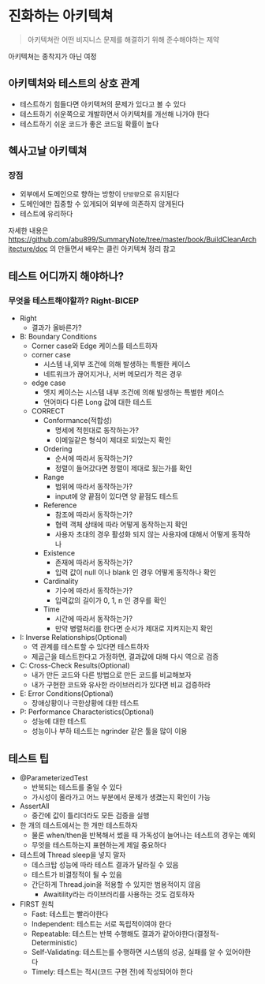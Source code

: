 # 진화하는 아키텍쳐

> 아키텍쳐란 어떤 비지니스 문제를 해결하기 위해 준수해야하는 제약

아키텍쳐는 종착지가 아닌 여정

## 아키텍처와 테스트의 상호 관계

- 테스트하기 힘들다면 아키텍쳐의 문제가 있다고 볼 수 있다
- 테스트하기 쉬운쪽으로 개발하면서 아키텍처를 개선해 나가야 한다
- 테스트하기 쉬운 코드가 좋은 코드일 확률이 높다

## 헥사고날 아키텍쳐

### 장점

- 외부에서 도메인으로 향하는 방향이 `단방향`으로 유지된다
- 도메인에만 집중할 수 있게되어 외부에 의존하지 않게된다
- 테스트에 유리하다

자세한 내용은 https://github.com/abu899/SummaryNote/tree/master/book/BuildCleanArchitecture/doc
의 만들면서 배우는 클린 아키텍쳐 정리 참고

## 테스트 어디까지 해야하나?

### 무엇을 테스트해야할까? Right-BICEP

- Right
  - 결과가 올바른가?
- B: Boundary Conditions
  - Corner case와 Edge 케이스를 테스트하자
  - corner case
    - 시스템 내,외부 조건에 의해 발생하는 특별한 케이스
    - 네트워크가 끊어지거나, 서버 메모리가 적은 경우
  - edge case
    - 엣지 케이스는 시스템 내부 조건에 의해 발생하는 특별한 케이스
    - 언어마다 다른 Long 값에 대한 테스트
  - CORRECT
    - Conformance(적합성)
      - 명세에 적힌대로 동작하는가?
      - 이메일같은 형식이 제대로 되었는지 확인
    - Ordering
      - 순서에 따라서 동작하는가?
      - 정렬이 들어갔다면 정렬이 제대로 됬는가를 확인
    - Range
      - 범위에 따라서 동작하는가?
      - input에 양 끝점이 있다면 양 끝점도 테스트
    - Reference
      - 참조에 따라서 동작하는가?
      - 협력 객체 상태에 따라 어떻게 동작하는지 확인
      - 사용자 초대의 경우 활성화 되지 않는 사용자에 대해서 어떻게 동작하나
    - Existence
      - 존재에 따라서 동작하는가?
      - 입력 값이 null 이나 blank 인 경우 어떻게 동작하나 확인 
    - Cardinality
      - 기수에 따라서 동작하는가?
      - 입력값의 길이가 0, 1, n 인 경우를 확인
    - Time
      - 시간에 따라서 동작하는가?
      - 만약 병렬처리를 한다면 순서가 제대로 지켜지는지 확인
- I: Inverse Relationships(Optional)
  - 역 관계를 테스트할 수 있다면 테스트하자
  - 제곱근을 테스트한다고 가정하면, 결과값에 대해 다시 역으로 검증
- C: Cross-Check Results(Optional)
  - 내가 만든 코드와 다른 방법으로 만든 코드를 비교해보자
  - 내가 구현한 코드와 유사한 라이브러리가 있다면 비교 검증하라
- E: Error Conditions(Optional)
  - 장애상황이나 극한상황에 대한 테스트
- P: Performance Characteristics(Optional)
  - 성능에 대한 테스트
  - 성능이나 부하 테스트는 ngrinder 같은 툴을 많이 이용

## 테스트 팁

- @ParameterizedTest
  - 반복되는 테스트를 줄일 수 있다
  - 가시성이 올라가고 어느 부분에서 문제가 생겼는지 확인이 가능
- AssertAll
  - 중간에 값이 틀리더라도 모든 검증을 실행
- 한 개의 테스트에서는 한 개만 테스트하자
  - 물론 when/then을 반복해서 썼을 때 가독성이 늘어나는 테스트의 경우는 예외
  - 무엇을 테스트하는지 표현하는게 제일 중요하다
- 테스트에 Thread sleep을 넣지 말자
  - 데스크탑 성능에 따라 테스트 결과가 달라질 수 있음
  - 테스트가 비결정적이 될 수 있음
  - 간단하게 Thread.join을 적용할 수 있지만 범용적이지 않음
    - Awaitility라는 라이브러리를 사용하는 것도 검토하자
- FIRST 원칙
  - Fast: 테스트는 빨라야한다
  - Independent: 테스트는 서로 독립적이여야 한다
  - Repeatable: 테스트는 반복 수행해도 결과가 같아야한다(결정적- Deterministic)
  - Self-Validating: 테스트는를 수행하면 시스템의 성공, 실패를 알 수 있어야한다
  - Timely: 테스트는 적시(코드 구현 전)에 작성되어야 한다